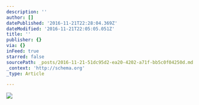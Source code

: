 ```yaml
---
description: ''
author: []
datePublished: '2016-11-21T22:28:04.369Z'
dateModified: '2016-11-21T22:05:05.051Z'
title: ''
publisher: {}
via: {}
inFeed: true
starred: false
sourcePath: _posts/2016-11-21-51dc95d2-ea20-4202-a71f-bb5c0f04250d.md
_context: 'http://schema.org'
_type: Article

---
```

![](https://the-grid-user-content.s3-us-west-2.amazonaws.com/7bfc5043-43a5-4cbd-9c53-a9e773652aa0.jpg)
